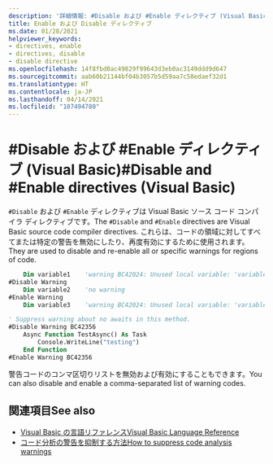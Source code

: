 ```yaml
---
description: '詳細情報: #Disable および #Enable ディレクティブ (Visual Basic)'
title: Enable および Disable ディレクティブ
ms.date: 01/28/2021
helpviewer_keywords:
- directives, enable
- directives, disable
- disable directive
ms.openlocfilehash: 14f8fbd0ac49829f99643d3eb0ac3149ddd9d647
ms.sourcegitcommit: aab60b21144bf04b3057b5d59aa7c58edaef32d1
ms.translationtype: HT
ms.contentlocale: ja-JP
ms.lasthandoff: 04/14/2021
ms.locfileid: "107494780"
---
```

# <a name="disable-and-enable-directives-visual-basic"></a><span data-ttu-id="8213a-103">#Disable および #Enable ディレクティブ (Visual Basic)</span><span class="sxs-lookup"><span data-stu-id="8213a-103">#Disable and #Enable directives (Visual Basic)</span></span>

<span data-ttu-id="8213a-104">`#Disable` および `#Enable` ディレクティブは Visual Basic ソース コード コンパイラ ディレクティブです。</span><span class="sxs-lookup"><span data-stu-id="8213a-104">The `#Disable` and `#Enable` directives are Visual Basic source code compiler directives.</span></span> <span data-ttu-id="8213a-105">これらは、コードの領域に対してすべてまたは特定の警告を無効にしたり、再度有効にするために使用されます。</span><span class="sxs-lookup"><span data-stu-id="8213a-105">They are used to disable and re-enable all or specific warnings for regions of code.</span></span>

```vb
    Dim variable1    'warning BC42024: Unused local variable: 'variable1'.
#Disable Warning
    Dim variable2    'no warning
#Enable Warning 
    Dim variable3    'warning BC42024: Unused local variable: 'variable3'.
```

```vb
' Suppress warning about no awaits in this method.
#Disable Warning BC42356
    Async Function TestAsync() As Task
        Console.WriteLine("testing")
    End Function
#Enable Warning BC42356
```

<span data-ttu-id="8213a-106">警告コードのコンマ区切りリストを無効および有効にすることもできます。</span><span class="sxs-lookup"><span data-stu-id="8213a-106">You can also disable and enable a comma-separated list of warning codes.</span></span>

## <a name="see-also"></a><span data-ttu-id="8213a-107">関連項目</span><span class="sxs-lookup"><span data-stu-id="8213a-107">See also</span></span>

- [<span data-ttu-id="8213a-108">Visual Basic の言語リファレンス</span><span class="sxs-lookup"><span data-stu-id="8213a-108">Visual Basic Language Reference</span></span>](../index.md)
- [<span data-ttu-id="8213a-109">コード分析の警告を抑制する方法</span><span class="sxs-lookup"><span data-stu-id="8213a-109">How to suppress code analysis warnings</span></span>](../../../fundamentals/code-analysis/suppress-warnings.md)
